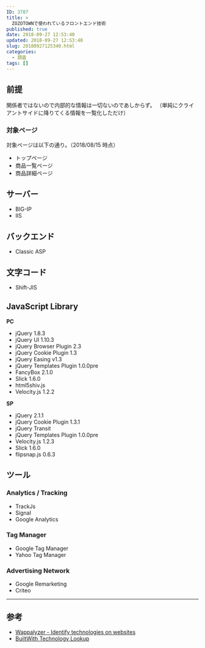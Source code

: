 ```yaml
---
ID: 3787
title: >
  ZOZOTOWNで使われているフロントエンド技術
published: true
date: 2018-09-27 12:53:40
updated: 2018-09-27 12:53:40
slug: 20180927125340.html
categories:
  - 調査
tags: []
---
```


## 前提

関係者ではないので内部的な情報は一切ないのであしからず。
（単純にクライアントサイドに降りてくる情報を一覧化しただけ）

### 対象ページ

対象ページは以下の通り。（2018/08/15 時点）

- トップページ
- 商品一覧ページ
- 商品詳細ページ

## サーバー

- BIG-IP
- IIS

## バックエンド

- Classic ASP

## 文字コード

- Shift-JIS

## JavaScript Library

**PC**

- jQuery 1.8.3
- jQuery UI 1.10.3
- jQuery Browser Plugin 2.3
- jQuery Cookie Plugin 1.3
- jQuery Easing v1.3
- jQuery Templates Plugin 1.0.0pre
- FancyBox 2.1.0
- Slick 1.6.0
- html5shiv.js
- Velocity.js 1.2.2

**SP**

- jQuery 2.1.1
- jQuery Cookie Plugin 1.3.1
- jQuery Transit
- jQuery Templates Plugin 1.0.0pre
- Velocity.js 1.2.3
- Slick 1.6.0
- flipsnap.js 0.6.3

## ツール

### Analytics / Tracking

- TrackJs
- Signal
- Google Analytics

### Tag Manager

- Google Tag Manager
- Yahoo Tag Manager

### Advertising Network

- Google Remarketing
- Criteo

---

## 参考

- [Wappalyzer - Identify technologies on websites](https://www.wappalyzer.com/)
- [BuiltWith Technology Lookup](https://builtwith.com/)
